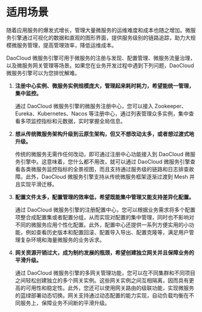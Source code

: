 # 适用场景

随着应用服务的爆发式增长，管理大量微服务的运维难度和成本也随之增加。微服务引擎通过可视化的数据和直观的图形界面，提供服务级别的链路追踪，助力大规模微服务管理，提高管理效率，降低运维成本。

DaoCloud 微服务引擎可用于微服务的注册与发现、配置管理、微服务流量治理，以及微服务网关管理等场景。如果您在业务开发过程中遇到下列问题，DaoCloud 微服务引擎可以为您排忧解难。

1. **注册中心实例、微服务实例规模庞大，管理起来耗时耗力，希望能统一管理，集中监控。**

    通过 DaoCloud 微服务引擎的微服务注册中心，您可以接入 Zookeeper、Eureka、Kubernetes、Nacos 等注册中心，通过列表管理众多实例，集中查看多项监控指标和元数据，实时掌握全局信息。

2. **想从传统微服务架构升级到云原生架构，但又不想改动太多，或者想过渡式地升级。**

    传统的微服务无需作任何改动，即可通过注册中心功能接入到 DaoCloud 微服务引擎中。这意味着，您什么都不用改，就可以通过 DaoCloud 微服务引擎查看各类微服务监控指标的全景视图，而且支持通过服务级的链路和日志排查故障。此外，DaoCloud 微服务引擎支持从传统微服务框架逐渐过渡到 Mesh 并且实现平滑迁移。

3. **配置文件太多，配置管理的效率低，希望既能集中管理又能支持差异化配置。**

    通过 DaoCloud 微服务引擎的注册配置中心，您可以根据业务需求将多个配置项整合成配置集或者配置分组，从而实现对配置的集中管理，同时也不影响对不同的微服务应用个性化配置。此外，配置中心还提供一系列方便实用的小功能，例如查看历史版本和配置回滚、配置导入导出、配置克隆等，满足用户管理复杂环境和海量微服务的业务诉求。

4. **网关资源开销过大，成为制约发展的瓶颈，希望创建独立网关并且保障业务的平滑升级。**

    通过 DaoCloud 微服务引擎的多网关管理功能，您可以在不同集群和不同项目之间轻松创建独立的多个网关实例。这些网关实例之间互相隔离，因而具有更高的可用性和稳定性。此外，您还可以使用网关路由的级联功能，实现微服务的蓝绿部署动态切换。网关支持通过动态配置的能力实现，自动负载均衡在不同服务上，保障业务不间断的平滑升级。